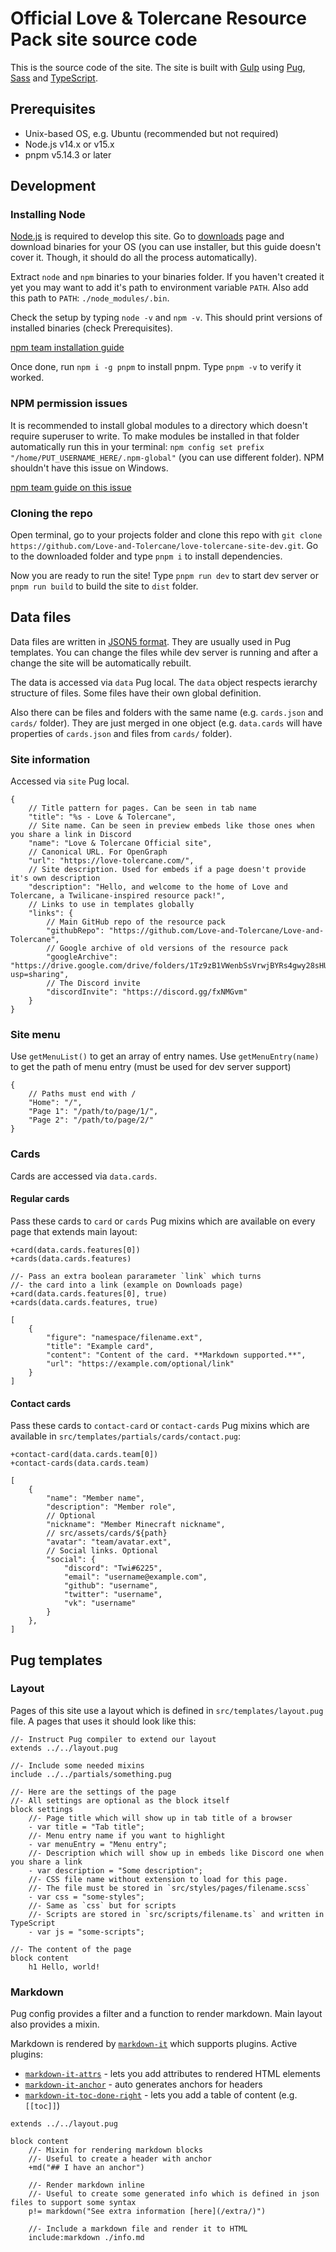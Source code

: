 # Official Love & Tolercane Resource Pack site source code

This is the source code of the site. The site is built with [Gulp](https://github.com/gulpjs/gulp) using [Pug](https://github.com/pugjs/pug), [Sass](https://github.com/sass/sass) and [TypeScript](https://github.com/microsoft/typescript).

## Prerequisites

- Unix-based OS, e.g. Ubuntu (recommended but not required)
- Node.js v14.x or v15.x
- pnpm v5.14.3 or later

## Development

### Installing Node

[Node.js](http://nodejs.org/) is required to develop this site. Go to [downloads](https://nodejs.org/en/download/current/) page and download binaries for your OS (you can use installer, but this guide doesn't cover it. Though, it should do all the process automatically).

Extract `node` and `npm` binaries to your binaries folder. If you haven't created it yet you may want to add it's path to environment variable `PATH`. Also add this path to `PATH`: `./node_modules/.bin`.

Check the setup by typing `node -v` and `npm -v`. This should print versions of installed binaries (check Prerequisites).

[npm team installation guide](https://docs.npmjs.com/downloading-and-installing-node-js-and-npm)

Once done, run `npm i -g pnpm` to install pnpm. Type `pnpm -v` to verify it worked.

### NPM permission issues

It is recommended to install global modules to a directory which doesn't require superuser to write. To make modules be installed in that folder automatically run this in your terminal: `npm config set prefix "/home/PUT_USERNAME_HERE/.npm-global"` (you can use different folder).
NPM shouldn't have this issue on Windows.

[npm team guide on this issue](https://docs.npmjs.com/resolving-eacces-permissions-errors-when-installing-packages-globally)

### Cloning the repo

Open terminal, go to your projects folder and clone this repo with `git clone https://github.com/Love-and-Tolercane/love-tolercane-site-dev.git`. Go to the downloaded folder and type `pnpm i` to install dependencies.

Now you are ready to run the site! Type `pnpm run dev` to start dev server or `pnpm run build` to build the site to `dist` folder.

## Data files

Data files are written in [JSON5 format](https://json5.org/). They are usually used in Pug templates. You can change the files while dev server is running and after a change the site will be automatically rebuilt.

The data is accessed via `data` Pug local. The `data` object respects ierarchy structure of files. Some files have their own global definition.

Also there can be files and folders with the same name (e.g. `cards.json` and `cards/` folder). They are just merged in one object (e.g. `data.cards` will have properties of `cards.json` and files from `cards/` folder).

### Site information

Accessed via `site` Pug local.

```json5
{
    // Title pattern for pages. Can be seen in tab name
    "title": "%s - Love & Tolercane",
    // Site name. Can be seen in preview embeds like those ones when you share a link in Discord
    "name": "Love & Tolercane Official site",
    // Canonical URL. For OpenGraph
    "url": "https://love-tolercane.com/",
    // Site description. Used for embeds if a page doesn't provide it's own description
    "description": "Hello, and welcome to the home of Love and Tolercane, a Twilicane-inspired resource pack!",
    // Links to use in templates globally
    "links": {
        // Main GitHub repo of the resource pack
        "githubRepo": "https://github.com/Love-and-Tolercane/Love-and-Tolercane",
        // Google archive of old versions of the resource pack
        "googleArchive": "https://drive.google.com/drive/folders/1Tz9zB1VWenbSsVrwjBYRs4gwy28sHU5P?usp=sharing",
        // The Discord invite
        "discordInvite": "https://discord.gg/fxNMGvm"
    }
}
```

### Site menu

Use `getMenuList()` to get an array of entry names. Use `getMenuEntry(name)` to get the path of menu entry (must be used for dev server support)

```json5
{
    // Paths must end with /
    "Home": "/",
    "Page 1": "/path/to/page/1/",
    "Page 2": "/path/to/page/2/"
}
```

### Cards

Cards are accessed via `data.cards`.

#### Regular cards

Pass these cards to `card` or `cards` Pug mixins which are available on every page that extends main layout:

```pug
+card(data.cards.features[0])
+cards(data.cards.features)

//- Pass an extra boolean pararameter `link` which turns
//- the card into a link (example on Downloads page)
+card(data.cards.features[0], true)
+cards(data.cards.features, true)
```

```json5
[
    {
        "figure": "namespace/filename.ext",
        "title": "Example card",
        "content": "Content of the card. **Markdown supported.**",
        "url": "https://example.com/optional/link"
    }
]
```

#### Contact cards

Pass these cards to `contact-card` or `contact-cards` Pug mixins which are available in `src/templates/partials/cards/contact.pug`:

```pug
+contact-card(data.cards.team[0])
+contact-cards(data.cards.team)
```

```json5
[
    {
        "name": "Member name",
        "description": "Member role",
        // Optional
        "nickname": "Member Minecraft nickname",
        // src/assets/cards/${path}
        "avatar": "team/avatar.ext",
        // Social links. Optional
        "social": {
            "discord": "Twi#6225",
            "email": "username@example.com",
            "github": "username",
            "twitter": "username",
            "vk": "username"
        }
    },
]
```

## Pug templates

### Layout

Pages of this site use a layout which is defined in `src/templates/layout.pug` file. A pages that uses it should look like this:

```pug
//- Instruct Pug compiler to extend our layout
extends ../../layout.pug

//- Include some needed mixins
include ../../partials/something.pug

//- Here are the settings of the page
//- All settings are optional as the block itself
block settings
    //- Page title which will show up in tab title of a browser
    - var title = "Tab title";
    //- Menu entry name if you want to highlight
    - var menuEntry = "Menu entry";
    //- Description which will show up in embeds like Discord one when you share a link
    - var description = "Some description";
    //- CSS file name without extension to load for this page.
    //- The file must be stored in `src/styles/pages/filename.scss`
    - var css = "some-styles";
    //- Same as `css` but for scripts
    //- Scripts are stored in `src/scripts/filename.ts` and written in TypeScript
    - var js = "some-scripts";

//- The content of the page
block content
    h1 Hello, world!

```

### Markdown

Pug config provides a filter and a function to render markdown. Main layout also provides a mixin.

Markdown is rendered by [`markdown-it`](https://www.npmjs.com/package/markdown-it) which supports plugins. Active plugins:

- [`markdown-it-attrs`](https://www.npmjs.com/package/markdown-it-attrs) - lets you add attributes to rendered HTML elements
- [`markdown-it-anchor`](https://www.npmjs.com/package/markdown-it-anchor) - auto generates anchors for headers
- [`markdown-it-toc-done-right`](https://www.npmjs.com/package/markdown-it-toc-done-right) - lets you add a table of content (e.g. `[[toc]]`)

```pug
extends ../../layout.pug

block content
    //- Mixin for rendering markdown blocks
    //- Useful to create a header with anchor
    +md("## I have an anchor")

    //- Render markdown inline
    //- Useful to create some generated info which is defined in json files to support some syntax
    p!= markdown("See extra information [here](/extra/)")

    //- Include a markdown file and render it to HTML
    include:markdown ./info.md
```
